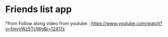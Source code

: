 # Friends list app


*from Follow along video from youtube : https://www.youtube.com/watch?v=fmyvWz5TUWg&t=12417s
